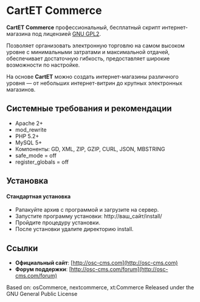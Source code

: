 # CartET Commerce

**CartET Commerce** профессиональный, бесплатный скрипт интернет-магазина под лицензией [GNU GPL2](http://github.com/OSC-CMS/Shopping-Cart/blob/master/LICENSE).

Позволяет организовать электронную торговлю на самом высоком уровне с минимальными затратами и максимальной отдачей, обеспечивает достаточную гибкость, предоставляет широкие возможности по настройке.

На основе **CartET** можно создать интернет-магазины различного уровня — от небольших интернет-витрин до крупных электронных магазинов.

## Системные требования и рекомендации
  * Apache 2+
  * mod_rewrite
  * PHP 5.2+
  * MySQL 5+
  * Компоненты: GD, XML, ZIP, GZIP, CURL, JSON, MBSTRING
  * safe_mode = off
  * register_globals = off

## Установка

#### Стандартная установка

  * Рапакуйте архив с программой и загрузите на сервер.
  * Запустите программу установки: http://ваш_сайт/install/
  * Пройдите процедуру установки.
  * После установки удалите директорию install.

## Ссылки

  * **Официальный сайт**: [http://osc-cms.com](http://osc-cms.com)
  * **Форум поддержки**: [http://osc-cms.com/forum](http://osc-cms.com/forum)


Based on: osCommerce, nextcommerce, xt:Commerce
Released under the GNU General Public License